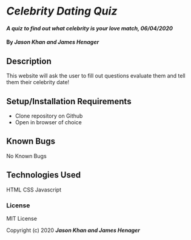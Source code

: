 # _Celebrity Dating Quiz_

#### _A quiz to find out what celebrity is your love match, 06/04/2020_

#### By _**Jason Khan and James Henager**_

## Description

This website will ask the user to fill out questions evaluate them and tell them their celebrity date!

## Setup/Installation Requirements

* Clone repository on Github
* Open in browser of choice

## Known Bugs

No Known Bugs

## Technologies Used

HTML
CSS
Javascript

### License

MIT License

Copyright (c) 2020 **_Jason Khan and James Henager_**